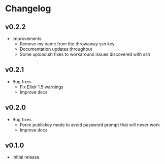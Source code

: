 # Changelog

## v0.2.2

  * Improvements
    * Remove my name from the throwaway ssh key
    * Documentation updates throughout
    * Some upload.sh fixes to workaround issues discovered with ssh

## v0.2.1

  * Bug fixes
    * Fix Elixir 1.5 warnings
    * Improve docs

## v0.2.0

  * Bug fixes
    * Force publickey mode to avoid password prompt that will never work
    * Improve docs

## v0.1.0

  * Initial release
